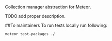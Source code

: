 Collection manager abstraction for Meteor.

TODO add proper description.

##To maintainers
To run tests locally run following: 

```meteor test-packages ./```